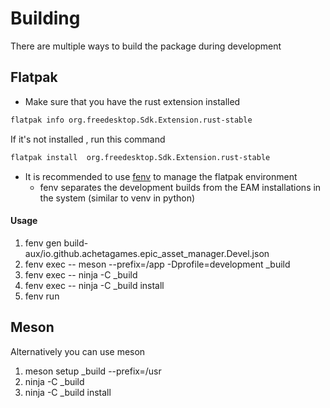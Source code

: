 # Building

There are multiple ways to build the package during development

## Flatpak

- Make sure that you have the rust extension installed 
 ```bash
flatpak info org.freedesktop.Sdk.Extension.rust-stable

```
 If it's not installed , run this command
```bash
flatpak install  org.freedesktop.Sdk.Extension.rust-stable

```


- It is recommended to use [fenv](https://gitlab.gnome.org/ZanderBrown/fenv) to manage the flatpak environment
  - fenv separates the development builds from the EAM installations in the system (similar to venv in python)

#### Usage
 1. fenv gen build-aux/io.github.achetagames.epic_asset_manager.Devel.json
 2. fenv exec -- meson --prefix=/app -Dprofile=development _build
 3. fenv exec -- ninja -C _build
 4. fenv exec -- ninja -C _build install
 5. fenv run

## Meson

Alternatively you can use meson

1. meson setup _build --prefix=/usr
2. ninja -C _build
3. ninja -C _build install
